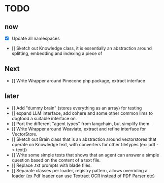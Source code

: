 # TODO

## now

- [x] Update all namespaces
- [] Sketch out Knowledge class, it is essentially an abstraction around splitting, embedding and indexing a piece of

## Next
- [] Write Wrapper around Pinecone php package, extract interface

## later

- [] Add "dummy brain" (stores everything as an array) for testing
- [] expand LLM interface, add cohere and some other common llms to dogfood a suitable interface on.
- [] Port the different "agent types" from langchain, but simplify them.
- [] Write Wrapper around Weaviate, extract and refine interface for VectorStore.
- [] Sketch out Brain class that is an abstraction around vectorstores that operate on Knowledge
  text, with converters for other filetypes (ex: pdf -> text))
- [] Write some simple tests that shows that an agent can answer a simple question based on the content of a text file.
- [] Replace .txt prompts with blade files.
- [] Separate classes per loader, registry pattern, allows overriding a loader (ex Pdf loader can use Textract OCR
  instead of PDF Parser etc)

